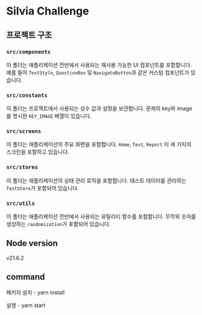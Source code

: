 # Silvia Challenge


## 프로젝트 구조

### `src/components`

이 폴더는 애플리케이션 전반에서 사용되는 재사용 가능한 UI 컴포넌트를 포함합니다. 예를 들어 `TextStyle`, `QuestionBox` 및 `NavigateButton`과 같은 커스텀 컴포넌트가 있습니다.

### `src/constants`

이 폴더는 프로젝트에서 사용되는 상수 값과 설정을 보관합니다. 문제의 key와 image를 명시한 `KEY_IMAGE` 배열이 있습니다.

### `src/screens`

이 폴더는 애플리케이션의 주요 화면을 포함합니다. `Home`, `Test`, `Report` 이 세 가지의 스크린을 포함하고 있습니다.

### `src/stores`

이 폴더는 애플리케이션의 상태 관리 로직을 포함합니다. 테스트 데이터를 관리하는 `TestStore`가 포함되어 있습니다.

### `src/utils`

이 폴더는 애플리케이션 전반에서 사용되는 유틸리티 함수를 포함합니다. 무작위 숫자를 생성하는 `randomization`가 포함되어 있습니다.


## Node version

v21.6.2


## command

패키지 설치 - yarn install

실행 - yarn start


